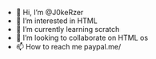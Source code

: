 - 👋 Hi, I’m @J0keRzer
- 👀 I’m interested in HTML
- 🌱 I’m currently learning scratch
- 💞️ I’m looking to collaborate on HTML os
- 📫 How to reach me paypal.me/

<!---
J0keRzer/J0keRzer is a ✨ special ✨ repository because its `README.md` (this file) appears on your GitHub profile.
You can click the Preview link to take a look at your changes.
--->
